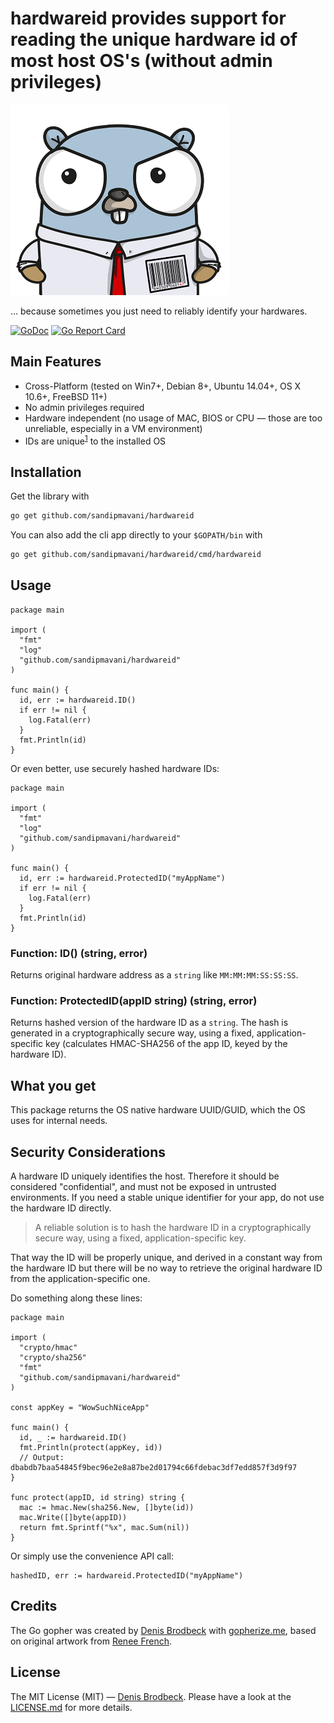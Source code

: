 # hardwareid provides support for reading the unique hardware id of most host OS's (without admin privileges)

![Image of Gopher 47](logo.png)

… because sometimes you just need to reliably identify your hardwares.

[![GoDoc](https://godoc.org/github.com/sandipmavani/hardwareid?status.svg)](https://godoc.org/github.com/sandipmavani/hardwareid) [![Go Report Card](https://goreportcard.com/badge/github.com/sandipmavani/hardwareid)](https://goreportcard.com/report/github.com/sandipmavani/hardwareid)

## Main Features

* Cross-Platform (tested on Win7+, Debian 8+, Ubuntu 14.04+, OS X 10.6+, FreeBSD 11+)
* No admin privileges required
* Hardware independent (no usage of MAC, BIOS or CPU — those are too unreliable, especially in a VM environment)
* IDs are unique<sup>[1](#unique-key-reliability)</sup> to the installed OS

## Installation

Get the library with

```bash
go get github.com/sandipmavani/hardwareid
```

You can also add the cli app directly to your `$GOPATH/bin` with

```bash
go get github.com/sandipmavani/hardwareid/cmd/hardwareid
```

## Usage

```golang
package main

import (
  "fmt"
  "log"
  "github.com/sandipmavani/hardwareid"
)

func main() {
  id, err := hardwareid.ID()
  if err != nil {
    log.Fatal(err)
  }
  fmt.Println(id)
}
```

Or even better, use securely hashed hardware IDs:

```golang
package main

import (
  "fmt"
  "log"
  "github.com/sandipmavani/hardwareid"
)

func main() {
  id, err := hardwareid.ProtectedID("myAppName")
  if err != nil {
    log.Fatal(err)
  }
  fmt.Println(id)
}
```

### Function: ID() (string, error)

Returns original hardware address as a `string` like `MM:MM:MM:SS:SS:SS`.

### Function: ProtectedID(appID string) (string, error)

Returns hashed version of the hardware ID as a `string`. The hash is generated in a cryptographically secure way, using a fixed, application-specific key (calculates HMAC-SHA256 of the app ID, keyed by the hardware ID).

## What you get

This package returns the OS native hardware UUID/GUID, which the OS uses for internal needs.

## Security Considerations

A hardware ID uniquely identifies the host. Therefore it should be considered "confidential", and must not be exposed in untrusted environments. If you need a stable unique identifier for your app, do not use the hardware ID directly.

> A reliable solution is to hash the hardware ID in a cryptographically secure way, using a fixed, application-specific key.

That way the ID will be properly unique, and derived in a constant way from the hardware ID but there will be no way to retrieve the original hardware ID from the application-specific one.

Do something along these lines:

```golang
package main

import (
  "crypto/hmac"
  "crypto/sha256"
  "fmt"
  "github.com/sandipmavani/hardwareid"
)

const appKey = "WowSuchNiceApp"

func main() {
  id, _ := hardwareid.ID()
  fmt.Println(protect(appKey, id))
  // Output: dbabdb7baa54845f9bec96e2e8a87be2d01794c66fdebac3df7edd857f3d9f97
}

func protect(appID, id string) string {
  mac := hmac.New(sha256.New, []byte(id))
  mac.Write([]byte(appID))
  return fmt.Sprintf("%x", mac.Sum(nil))
}
```

Or simply use the convenience API call:

```golang
hashedID, err := hardwareid.ProtectedID("myAppName")
```


## Credits

The Go gopher was created by [Denis Brodbeck](https://github.com/sandipmavani) with [gopherize.me](https://gopherize.me/), based on original artwork from [Renee French](http://reneefrench.blogspot.com/).

## License

The MIT License (MIT) — [Denis Brodbeck](https://github.com/sandipmavani). Please have a look at the [LICENSE.md](LICENSE.md) for more details.
